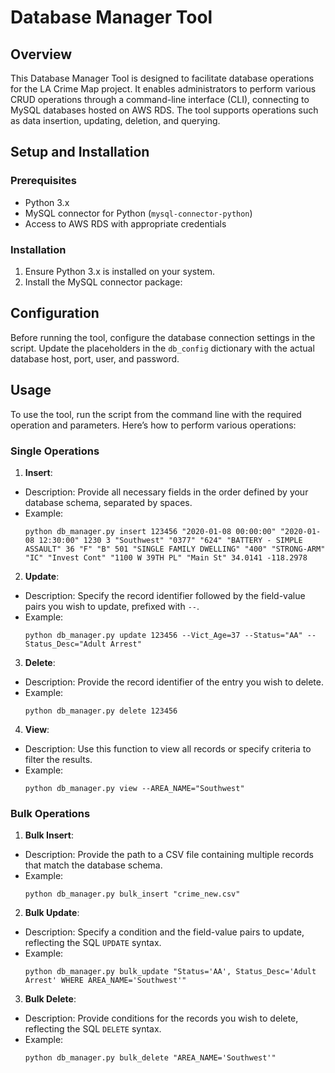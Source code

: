 # Database Manager Tool

## Overview
This Database Manager Tool is designed to facilitate database operations for the LA Crime Map project. It enables administrators to perform various CRUD operations through a command-line interface (CLI), connecting to MySQL databases hosted on AWS RDS. The tool supports operations such as data insertion, updating, deletion, and querying.

## Setup and Installation

### Prerequisites
- Python 3.x
- MySQL connector for Python (`mysql-connector-python`)
- Access to AWS RDS with appropriate credentials

### Installation
1. Ensure Python 3.x is installed on your system.
2. Install the MySQL connector package:


## Configuration
Before running the tool, configure the database connection settings in the script. Update the placeholders in the `db_config` dictionary with the actual database host, port, user, and password.

## Usage
To use the tool, run the script from the command line with the required operation and parameters. Here’s how to perform various operations:

### Single Operations

1. **Insert**:
- Description: Provide all necessary fields in the order defined by your database schema, separated by spaces.
- Example:
  ```
  python db_manager.py insert 123456 "2020-01-08 00:00:00" "2020-01-08 12:30:00" 1230 3 "Southwest" "0377" "624" "BATTERY - SIMPLE ASSAULT" 36 "F" "B" 501 "SINGLE FAMILY DWELLING" "400" "STRONG-ARM" "IC" "Invest Cont" "1100 W 39TH PL" "Main St" 34.0141 -118.2978
  ```

2. **Update**:
- Description: Specify the record identifier followed by the field-value pairs you wish to update, prefixed with `--`.
- Example:
  ```
  python db_manager.py update 123456 --Vict_Age=37 --Status="AA" --Status_Desc="Adult Arrest"
  ```

3. **Delete**:
- Description: Provide the record identifier of the entry you wish to delete.
- Example:
  ```
  python db_manager.py delete 123456
  ```

4. **View**:
- Description: Use this function to view all records or specify criteria to filter the results.
- Example:
  ```
  python db_manager.py view --AREA_NAME="Southwest"
  ```

### Bulk Operations

1. **Bulk Insert**:
- Description: Provide the path to a CSV file containing multiple records that match the database schema.
- Example:
  ```
  python db_manager.py bulk_insert "crime_new.csv"
  ```

2. **Bulk Update**:
- Description: Specify a condition and the field-value pairs to update, reflecting the SQL `UPDATE` syntax.
- Example:
  ```
  python db_manager.py bulk_update "Status='AA', Status_Desc='Adult Arrest' WHERE AREA_NAME='Southwest'"
  ```

3. **Bulk Delete**:
- Description: Provide conditions for the records you wish to delete, reflecting the SQL `DELETE` syntax.
- Example:
  ```
  python db_manager.py bulk_delete "AREA_NAME='Southwest'"
  ```
